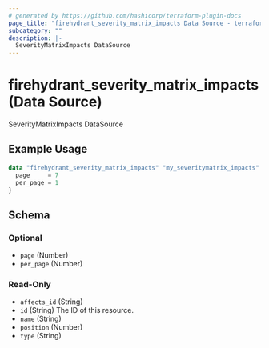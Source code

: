 ```yaml
---
# generated by https://github.com/hashicorp/terraform-plugin-docs
page_title: "firehydrant_severity_matrix_impacts Data Source - terraform-provider-firehydrant"
subcategory: ""
description: |-
  SeverityMatrixImpacts DataSource
---
```


# firehydrant_severity_matrix_impacts (Data Source)

SeverityMatrixImpacts DataSource

## Example Usage

```terraform
data "firehydrant_severity_matrix_impacts" "my_severitymatrix_impacts" {
  page     = 7
  per_page = 1
}
```

<!-- schema generated by tfplugindocs -->
## Schema

### Optional

- `page` (Number)
- `per_page` (Number)

### Read-Only

- `affects_id` (String)
- `id` (String) The ID of this resource.
- `name` (String)
- `position` (Number)
- `type` (String)
